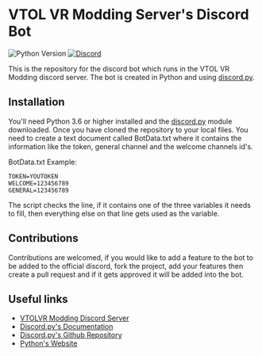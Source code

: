 # VTOL VR Modding Server's Discord Bot
![Python Version](https://img.shields.io/badge/Python-3.6%2B-blue) [![Discord](https://img.shields.io/discord/597153468834119710?label=VTOL%20VR%20Modding&logo=discord&style=flat-square)](https://discord.gg/XZeeafp "Discord Invite")

This is the repository for the discord bot which runs in the VTOL VR Modding discord server. The bot is created in Python and using [discord.py](https://github.com/Rapptz/discord.py).

## Installation 

You'll need Python 3.6 or higher installed and the [discord.py](https://github.com/Rapptz/discord.py) module downloaded.
Once you have cloned the repository to your local files. You need to create a text document called BotData.txt where it contains the information like the token, general channel and the welcome channels id's.

BotData.txt Example:

    TOKEN=YOUTOKEN
    WELCOME=123456789
    GENERAL=123456789
The script checks the line, if it contains one of the three variables it needs to fill, then everything else on that line gets used as the variable.

## Contributions
Contributions are welcomed, if you would like to add a feature to the bot to be added to the official discord, fork the project, add your features then create a pull request and if it gets approved it will be added into the bot.

## Useful links

- [VTOLVR Modding Discord Server](https://discord.gg/XZeeafp "https://discord.gg/XZeeafp")
- [Discord.py's Documentation](https://discordpy.readthedocs.io/en/latest/ "https://discordpy.readthedocs.io/en/latest/")
- [Discord.py's Github Repository](https://github.com/Rapptz/discord.py "https://github.com/Rapptz/discord.py")
- [Python's Website](https://www.python.org/ "https://www.python.org/")